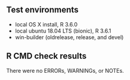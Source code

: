 
## Test environments

* local OS X install, R 3.6.0
* local ubuntu 18.04 LTS (bionic), R 3.6.1
* win-builder (oldrelease, release, and devel)



## R CMD check results

There were no ERRORs, WARNINGs, or NOTEs. 

